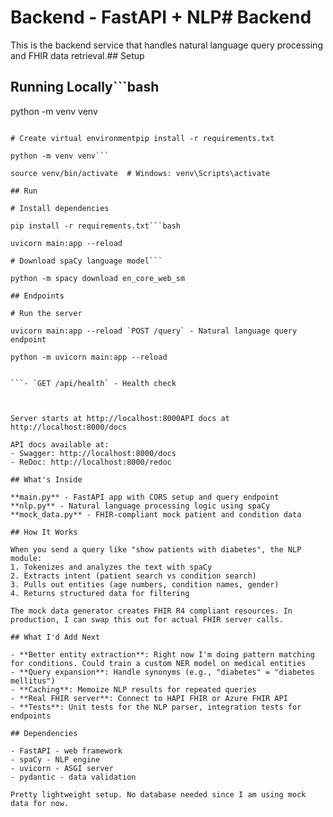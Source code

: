 # Backend - FastAPI + NLP# Backend



This is the backend service that handles natural language query processing and FHIR data retrieval.## Setup



## Running Locally```bash

python -m venv venv

```bashsource venv/bin/activate  # Windows: venv\Scripts\activate

# Create virtual environmentpip install -r requirements.txt

python -m venv venv```

source venv/bin/activate  # Windows: venv\Scripts\activate

## Run

# Install dependencies

pip install -r requirements.txt```bash

uvicorn main:app --reload

# Download spaCy language model```

python -m spacy download en_core_web_sm

## Endpoints

# Run the server

uvicorn main:app --reload `POST /query` - Natural language query endpoint

python -m uvicorn main:app --reload


```- `GET /api/health` - Health check



Server starts at http://localhost:8000API docs at http://localhost:8000/docs

API docs available at:
- Swagger: http://localhost:8000/docs
- ReDoc: http://localhost:8000/redoc

## What's Inside

**main.py** - FastAPI app with CORS setup and query endpoint
**nlp.py** - Natural language processing logic using spaCy
**mock_data.py** - FHIR-compliant mock patient and condition data

## How It Works

When you send a query like "show patients with diabetes", the NLP module:
1. Tokenizes and analyzes the text with spaCy
2. Extracts intent (patient search vs condition search)
3. Pulls out entities (age numbers, condition names, gender)
4. Returns structured data for filtering

The mock data generator creates FHIR R4 compliant resources. In production, I can swap this out for actual FHIR server calls.

## What I'd Add Next

- **Better entity extraction**: Right now I'm doing pattern matching for conditions. Could train a custom NER model on medical entities
- **Query expansion**: Handle synonyms (e.g., "diabetes" = "diabetes mellitus")
- **Caching**: Memoize NLP results for repeated queries
- **Real FHIR server**: Connect to HAPI FHIR or Azure FHIR API
- **Tests**: Unit tests for the NLP parser, integration tests for endpoints

## Dependencies

- FastAPI - web framework
- spaCy - NLP engine
- uvicorn - ASGI server
- pydantic - data validation

Pretty lightweight setup. No database needed since I am using mock data for now.
